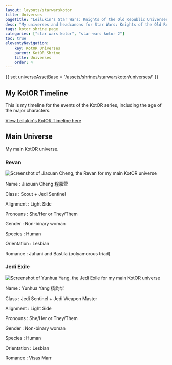 ```yaml
---
layout: layouts/starwarskotor
title: Universes
pageTitle: "Leilukin's Star Wars: Knights of the Old Republic Universes"
desc: "My universes and headcanons for Star Wars: Knights of the Old Republic series."
tags: kotor shrine page
categories: ["star wars kotor", "star wars kotor 2"]
toc: true
eleventyNavigation:
    key: KotOR Universes
    parent: KotOR Shrine
    title: Universes
    order: 4
---
```

{{ set universeAssetBase = '/assets/shrines/starwarskotor/universes/' }}

## My KotOR Timeline

This is my timeline for the events of the KotOR series, including the age of the major characters.

[View Leilukin's KotOR Timeline here](https://docs.google.com/spreadsheets/d/1xh9QpXBBVYwBNss1ifrLG1Pf7lbm_AhwaCktlbH0Yzo/edit)

## Main Universe

My main KotOR universe.

### Revan

![Screenshot of Jiaxuan Cheng, the Revan for my main KotOR universe]({{universeAssetBase}}myrevan-jiaxuan-cheng.avif)

Name
: Jiaxuan Cheng 程嘉萱

Class
: Scout + Jedi Sentinel

Alignment
: Light Side

Pronouns
: She/Her or They/Them

Gender
: Non-binary woman

Species
: Human

Orientation
: Lesbian

Romance
: Juhani and Bastila (polyamorous triad)

### Jedi Exile

![Screenshot of Yunhua Yang, the Jedi Exile for my main KotOR universe]({{universeAssetBase}}myexile-yunhua-yang.avif)

Name
: Yunhua Yang 杨韵华

Class
: Jedi Sentinel + Jedi Weapon Master

Alignment
: Light Side

Pronouns
: She/Her or They/Them

Gender
: Non-binary woman

Species
: Human

Orientation
: Lesbian

Romance
: Visas Marr
